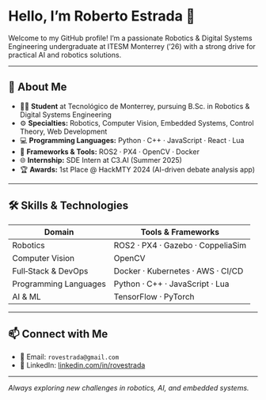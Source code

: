 # Hello, I’m Roberto Estrada 👋

Welcome to my GitHub profile! I’m a passionate Robotics & Digital Systems Engineering undergraduate at ITESM Monterrey (’26) with a strong drive for practical AI and robotics solutions.

---

## 🔎 About Me

* 👨‍🎓 **Student** at Tecnológico de Monterrey, pursuing B.Sc. in Robotics & Digital Systems Engineering
* ⚙️ **Specialties:** Robotics, Computer Vision, Embedded Systems, Control Theory, Web Development
* 💻 **Programming Languages:** Python · C++ · JavaScript · React · Lua 
* 🤖 **Frameworks & Tools:** ROS2 · PX4 · OpenCV · Docker
* 🌐 **Internship:** SDE Intern at C3.AI (Summer 2025)
* 🏆 **Awards:** 1st Place @ HackMTY 2024 (AI-driven debate analysis app)

---

## 🛠️ Skills & Technologies

| Domain                | Tools & Frameworks                      |
| --------------------- | --------------------------------------- |
| Robotics              | ROS2 · PX4 · Gazebo · CoppeliaSim       |
| Computer Vision       | OpenCV                                  |
| Full‑Stack & DevOps   | Docker · Kubernetes · AWS · CI/CD       |
| Programming Languages | Python · C++ · JavaScript · Lua         |
| AI & ML               | TensorFlow · PyTorch                    |

---

## 📫 Connect with Me

* 📧 Email: `rovestrada@gmail.com`
* 🔗 LinkedIn: [linkedin.com/in/rovestrada](https://linkedin.com/in/rovestrada)

---

*Always exploring new challenges in robotics, AI, and embedded systems.*
